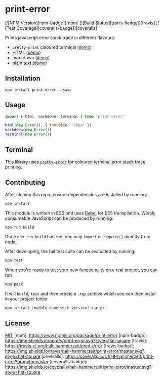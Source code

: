 # print-error

[![NPM Version][npm-badge]][npm]
[![Build Status][travis-badge]][travis]
[![Test Coverage][coveralls-badge]][coveralls]

Prints javascript error stack trace in different flavours:

 * `pretty-print` coloured terminal ([demo](https://github.com/AriaMinaei/pretty-error))
 * HTML ([demo](https://github.com/halt-hammerzeit/print-error/tree/master/test/examples/error.html))
 * markdown ([demo](https://github.com/halt-hammerzeit/print-error/tree/master/test/examples/error.md))
 * plain text ([demo](https://github.com/halt-hammerzeit/print-error/tree/master/test/examples/error.txt))

## Installation

```
npm install print-error --save
```

## Usage

```js
import { html, markdown, terminal } from 'print-error'

html(new Error(), { fontSize: '16px' })
markdown(new Error())
terminal(new Error())
```

## Terminal

This library uses [`pretty-error`](https://github.com/AriaMinaei/pretty-error) for coloured terminal error stack trace printing.

## Contributing

After cloning this repo, ensure dependencies are installed by running:

```sh
npm install
```

This module is written in ES6 and uses [Babel](http://babeljs.io/) for ES5
transpilation. Widely consumable JavaScript can be produced by running:

```sh
npm run build
```

Once `npm run build` has run, you may `import` or `require()` directly from
node.

After developing, the full test suite can be evaluated by running:

```sh
npm test
```

When you're ready to test your new functionality on a real project, you can run

```sh
npm pack
```

It will `build`, `test` and then create a `.tgz` archive which you can then install in your project folder

```sh
npm install [module name with version].tar.gz
```

## License

[MIT](LICENSE)
[npm]: https://www.npmjs.org/package/print-error
[npm-badge]: https://img.shields.io/npm/v/print-error.svg?style=flat-square
[travis]: https://travis-ci.org/halt-hammerzeit/print-error
[travis-badge]: https://img.shields.io/travis/halt-hammerzeit/print-error/master.svg?style=flat-square
[coveralls]: https://coveralls.io/r/halt-hammerzeit/print-error?branch=master
[coveralls-badge]: https://img.shields.io/coveralls/halt-hammerzeit/print-error/master.svg?style=flat-square
